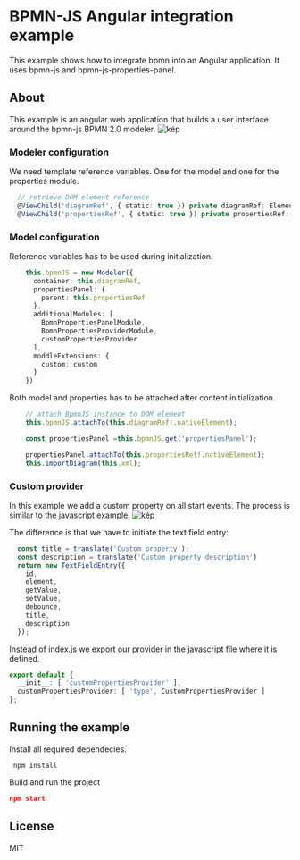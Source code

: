 # BPMN-JS Angular integration example
This example shows how to integrate bpmn into an Angular application.
It uses bpmn-js and bpmn-js-properties-panel.

## About

This example is an angular web application that builds a user interface around the bpmn-js BPMN 2.0 modeler.
![kép](https://user-images.githubusercontent.com/12006702/185782372-42f06a20-f6d6-471d-9c44-0811a9207649.png)

### Modeler configuration
We need template reference variables. One for the model and one for the properties module.
``` typescript
  // retrieve DOM element reference
  @ViewChild('diagramRef', { static: true }) private diagramRef: ElementRef | undefined;
  @ViewChild('propertiesRef', { static: true }) private propertiesRef: ElementRef | undefined;
```
### Model configuration
Reference variables has to be used during initialization.
```typescript
    this.bpmnJS = new Modeler({
      container: this.diagramRef,
      propertiesPanel: {
        parent: this.propertiesRef
      },
      additionalModules: [
        BpmnPropertiesPanelModule,
        BpmnPropertiesProviderModule,
        customPropertiesProvider
      ],
      moddleExtensions: {
        custom: custom
      }
    })
```
Both model and properties has to be attached after content initialization.

```typescript
    // attach BpmnJS instance to DOM element
    this.bpmnJS.attachTo(this.diagramRef!.nativeElement);

    const propertiesPanel =this.bpmnJS.get('propertiesPanel');

    propertiesPanel.attachTo(this.propertiesRef!.nativeElement);
    this.importDiagram(this.xml);
```
### Custom provider
In this example we add a custom property on all start events. The process is similar to the javascript example.
![kép](https://user-images.githubusercontent.com/12006702/189526065-28cbca03-0a29-4c4a-92df-6aeea2afab52.png)

The difference is that we have to initiate the text field entry:
```typescript
  const title = translate('Custom property');
  const description = translate('Custom property description')
  return new TextFieldEntry({
    id,
    element,
    getValue,
    setValue,
    debounce,
    title,
    description
  });
```

Instead of index.js we export our provider in the javascript file where it is defined.
```typescript
export default {
  __init__: [ 'customPropertiesProvider' ],
  customPropertiesProvider: [ 'type', CustomPropertiesProvider ]
};
```

## Running the example
Install all required dependecies.
```
 npm install
```
Build and run the project
```json lines
npm start
```
## License
MIT
